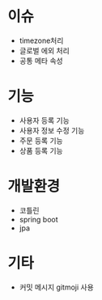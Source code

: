 # 이슈

- timezone처리
- 글로벌 에외 처리
- 공통 메타 속성

# 기능

- 사용자 등록 기능
- 사용자 정보 수정 기능
- 주문 등록 기능
- 상품 등록 기능

# 개발환경

- 코틀린
- spring boot
- jpa

# 기타

- 커밋 메시지 gitmoji 사용